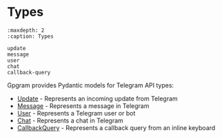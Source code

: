 # Types

```{toctree}
:maxdepth: 2
:caption: Types

update
message
user
chat
callback-query
```

Gpgram provides Pydantic models for Telegram API types:

- [Update](update.md) - Represents an incoming update from Telegram
- [Message](message.md) - Represents a message in Telegram
- [User](user.md) - Represents a Telegram user or bot
- [Chat](chat.md) - Represents a chat in Telegram
- [CallbackQuery](callback-query.md) - Represents a callback query from an inline keyboard
